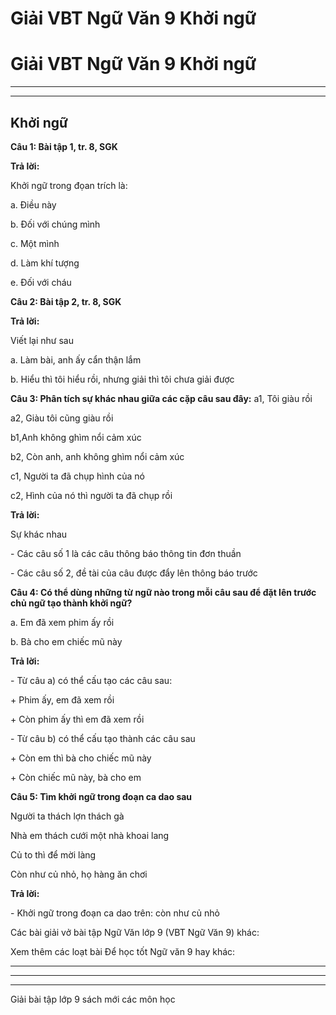 # Giải VBT Ngữ Văn 9 Khởi ngữ

# Giải VBT Ngữ Văn 9 Khởi ngữ

* * *

* * *

## Khởi ngữ

**Câu 1: Bài tập 1, tr. 8, SGK**

**Trả lời:**

Khởi ngữ trong đọan trích là:

a. Điều này

b. Đối với chúng mình

c. Một mình

d. Làm khí tượng

e. Đối với cháu

**Câu 2: Bài tập 2, tr. 8, SGK**

**Trả lời:**

Viết lại như sau

a. Làm bài, anh ấy cẩn thận lắm

b. Hiểu thì tôi hiểu rồi, nhưng giải thì tôi chưa giải được

**Câu 3: Phân tích sự khác nhau giữa các cặp câu sau đây:** a1, Tôi giàu rồi

a2, Giàu tôi cũng giàu rồi

b1,Anh không ghìm nổi cảm xúc

b2, Còn anh, anh không ghìm nổi cảm xúc

c1, Người ta đã chụp hình của nó

c2, Hình của nó thì người ta đã chụp rồi 

**Trả lời:**

Sự khác nhau

\- Các câu số 1 là các câu thông báo thông tin đơn thuần

\- Các câu số 2, đề tài của câu được đẩy lên thông báo trước

**Câu 4: Có thể dùng những từ ngữ nào trong mỗi câu sau để đặt lên trước chủ ngữ tạo thành khởi ngữ?**

a. Em đã xem phim ấy rồi

b. Bà cho em chiếc mũ này 

**Trả lời:**

\- Từ câu a) có thể cấu tạo các câu sau:

\+ Phim ấy, em đã xem rồi

\+ Còn phim ấy thì em đã xem rồi

\- Từ câu b) có thể cấu tạo thành các câu sau

\+ Còn em thì bà cho chiếc mũ này

\+ Còn chiếc mũ này, bà cho em

**Câu 5: Tìm khởi ngữ trong đoạn ca dao sau**

Người ta thách lợn thách gà

Nhà em thách cưới một nhà khoai lang

Củ to thì để mời làng

Còn như củ nhỏ, họ hàng ăn chơi 

**Trả lời:**

\- Khởi ngữ trong đoạn ca dao trên: còn như củ nhỏ

Các bài giải vở bài tập Ngữ Văn lớp 9 (VBT Ngữ Văn 9) khác:

Xem thêm các loạt bài Để học tốt Ngữ văn 9 hay khác:

* * *

* * *

* * *

Giải bài tập lớp 9 sách mới các môn học
